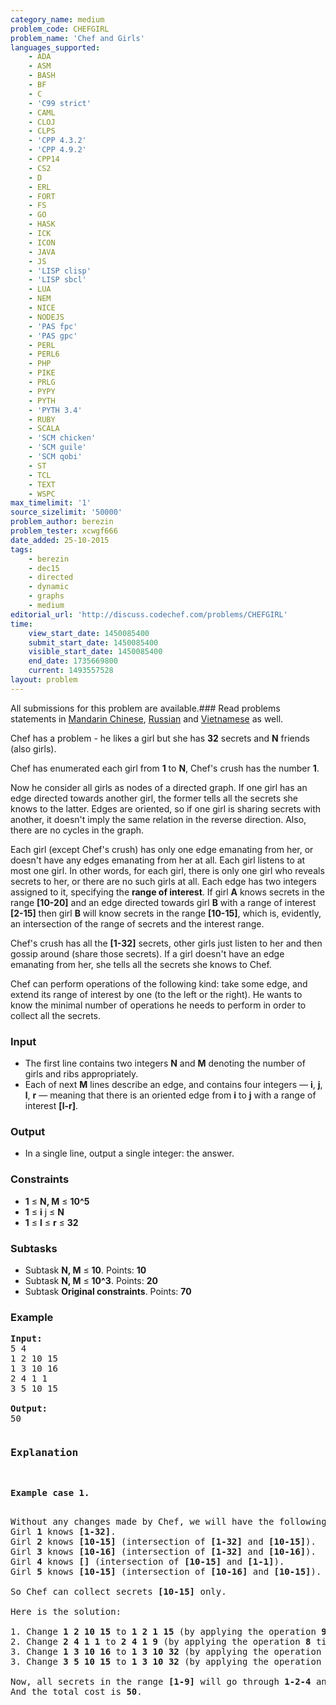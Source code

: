 ```yaml
---
category_name: medium
problem_code: CHEFGIRL
problem_name: 'Chef and Girls'
languages_supported:
    - ADA
    - ASM
    - BASH
    - BF
    - C
    - 'C99 strict'
    - CAML
    - CLOJ
    - CLPS
    - 'CPP 4.3.2'
    - 'CPP 4.9.2'
    - CPP14
    - CS2
    - D
    - ERL
    - FORT
    - FS
    - GO
    - HASK
    - ICK
    - ICON
    - JAVA
    - JS
    - 'LISP clisp'
    - 'LISP sbcl'
    - LUA
    - NEM
    - NICE
    - NODEJS
    - 'PAS fpc'
    - 'PAS gpc'
    - PERL
    - PERL6
    - PHP
    - PIKE
    - PRLG
    - PYPY
    - PYTH
    - 'PYTH 3.4'
    - RUBY
    - SCALA
    - 'SCM chicken'
    - 'SCM guile'
    - 'SCM qobi'
    - ST
    - TCL
    - TEXT
    - WSPC
max_timelimit: '1'
source_sizelimit: '50000'
problem_author: berezin
problem_tester: xcwgf666
date_added: 25-10-2015
tags:
    - berezin
    - dec15
    - directed
    - dynamic
    - graphs
    - medium
editorial_url: 'http://discuss.codechef.com/problems/CHEFGIRL'
time:
    view_start_date: 1450085400
    submit_start_date: 1450085400
    visible_start_date: 1450085400
    end_date: 1735669800
    current: 1493557528
layout: problem
---
```

All submissions for this problem are available.###  Read problems statements in [Mandarin Chinese](http://www.codechef.com/download/translated/DEC15/mandarin/CHEFGIRL.pdf), [Russian](http://www.codechef.com/download/translated/DEC15/russian/CHEFGIRL.pdf) and [Vietnamese](http://www.codechef.com/download/translated/DEC15/vietnamese/CHEFGIRL.pdf) as well.

Chef has a problem - he likes a girl but she has **32** secrets and **N** friends (also girls).

Chef has enumerated each girl from **1** to **N**, Chef's crush has the number **1**.

Now he consider all girls as nodes of a directed graph. If one girl has an edge directed towards another girl, the former tells all the secrets she knows to the latter. Edges are oriented, so if one girl is sharing secrets with another, it doesn't imply the same relation in the reverse direction. Also, there are no cycles in the graph.

Each girl (except Chef's crush) has only one edge emanating from her, or doesn't have any edges emanating from her at all. Each girl listens to at most one girl. In other words, for each girl, there is only one girl who reveals secrets to her, or there are no such girls at all. Each edge has two integers assigned to it, specifying the **range of interest**. If girl **A** knows secrets in the range **\[10-20\]** and an edge directed towards girl **B** with a range of interest **\[2-15\]** then girl **B** will know secrets in the range **\[10-15\]**, which is, evidently, an intersection of the range of secrets and the interest range.

Chef's crush has all the **\[1-32\]** secrets, other girls just listen to her and then gossip around (share those secrets). If a girl doesn't have an edge emanating from her, she tells all the secrets she knows to Chef.

Chef can perform operations of the following kind: take some edge, and extend its range of interest by one (to the left or the right). He wants to know the minimal number of operations he needs to perform in order to collect all the secrets.

### Input

- The first line contains two integers **N** and **M** denoting the number of girls and ribs appropriately.
- Each of next **M** lines describe an edge, and contains four integers — **i**, **j**, **l**, **r** — meaning that there is an oriented edge from **i** to **j** with a range of interest **\[l-r\]**.

### Output

- In a single line, output a single integer: the answer.

### Constraints

- **1** ≤ **N, M** ≤ **10^5**
- **1** ≤  **i** j ≤ **N**
- **1** ≤  **l** ≤  **r** ≤ **32**

### Subtasks

- Subtask **N, M** ≤ **10**. Points: **10**
- Subtask **N, M** ≤ **10^3**. Points: **20**
- Subtask **Original constraints**. Points: **70**

### Example

<pre><b>Input:</b>
5 4
1 2 10 15
1 3 10 16
2 4 1 1
3 5 10 15

<b>Output:</b>
50
</pre>
<pre>
<h3>Explanation</h3>
<p><b>Example case 1.</b></p>
Without any changes made by Chef, we will have the following knowledge propagation:
Girl <b>1</b> knows <b>[1-32]</b>.
Girl <b>2</b> knows <b>[10-15]</b> (intersection of <b>[1-32]</b> and <b>[10-15]</b>).
Girl <b>3</b> knows <b>[10-16]</b> (intersection of <b>[1-32]</b> and <b>[10-16]</b>).
Girl <b>4</b> knows <b>[]</b> (intersection of <b>[10-15]</b> and <b>[1-1]</b>).
Girl <b>5</b> knows <b>[10-15]</b> (intersection of <b>[10-16]</b> and <b>[10-15]</b>).

So Chef can collect secrets <b>[10-15]</b> only.

Here is the solution:

1. Change <b>1 2 10 15</b> to <b>1 2 1 15</b> (by applying the operation <b>9</b> times).
2. Change <b>2 4 1 1</b> to <b>2 4 1 9</b> (by applying the operation <b>8</b> times).
3. Change <b>1 3 10 16</b> to <b>1 3 10 32</b> (by applying the operation <b>16</b> times).
3. Change <b>3 5 10 15</b> to <b>1 3 10 32</b> (by applying the operation <b>17</b> times).

Now, all secrets in the range <b>[1-9]</b> will go through <b>1-2-4</b> and all secrets in the range <b>[10-32]</b> will go through <b>1-3-5</b>, finally reaching Chef.
And the total cost is <b>50</b>.
</pre>